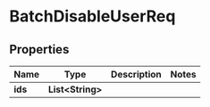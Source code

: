 

# BatchDisableUserReq


## Properties

| Name | Type | Description | Notes |
|------------ | ------------- | ------------- | -------------|
|**ids** | **List&lt;String&gt;** |  |  |




